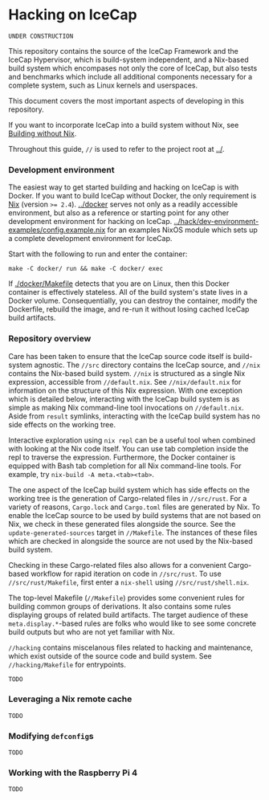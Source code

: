 # Hacking on IceCap

```
UNDER CONSTRUCTION
```

This repository contains the source of the IceCap Framework and the IceCap
Hypervisor, which is build-system independent, and a Nix-based build system
which encompases not only the core of IceCap, but also tests and benchmarks
which include all additional components necessary for a complete system, such as
Linux kernels and userspaces.

This document covers the most important aspects of developing in this
repository.

If you want to incorporate IceCap into a build system without Nix, see [Building
without Nix](./icecap-without-nix.md).

Throughout this guide, `//` is used to refer to the project root at [../](../).

### Development environment

The easiest way to get started building and hacking on IceCap is with Docker.
If you want to build IceCap without Docker, the only requirement is
[Nix](https://nixos.org/manual/nix/stable/) (version `>= 2.4`).
[../docker](../docker) serves not only as a readily accessible environment, but
also as a reference or starting point for any other development environment for
hacking on IceCap.
[../hack/dev-environment-examples/config.example.nix](../hack/dev-environment-examples/config.example.nix)
for an examples NixOS module which sets up a complete development environment
for IceCap.

Start with the following to run and enter the container:

```
make -C docker/ run && make -C docker/ exec
```

If [./docker/Makefile](./docker/Makefile) detects that you are on Linux, then
this Docker container is effectively stateless.  All of the build system's state
lives in a Docker volume.  Consequentially, you can destroy the container,
modify the Dockerfile, rebuild the image, and re-run it without losing cached
IceCap build artifacts.

### Repository overview

Care has been taken to ensure that the IceCap source code itself is build-system
agnostic. The `//src` directory contains the IceCap source, and `//nix` contains
the Nix-based build system. `//nix` is structured as a single Nix expression,
accessible from `//default.nix`. See `//nix/default.nix` for information on the
structure of this Nix expression.  With one exception which is detailed below,
interacting with the IceCap build system is as simple as making Nix command-line
tool invocations on `//default.nix`.  Aside from `result` symlinks, interacting
with the IceCap build system has no side effects on the working tree.

Interactive exploration using `nix repl` can be a useful tool when combined with
looking at the Nix code itself. You can use tab completion inside the repl to
traverse the expression. Furthermore, the Docker container is equipped with Bash
tab completion for all Nix command-line tools. For example, try `nix-build -A
meta.<tab><tab>`.

The one aspect of the IceCap build system which has side effects on the working
tree is the generation of Cargo-related files in `//src/rust`. For a variety of
reasons, `Cargo.lock` and `Cargo.toml` files are generated by Nix. To enable the
IceCap source to be used by build systems that are not based on Nix, we check in
these generated files alongside the source. See the `update-generated-sources`
target in `//Makefile`. The instances of these files which are checked in
alongside the source are not used by the Nix-based build system.

Checking in these Cargo-related files also allows for a convenient Cargo-based
workflow for rapid iteration on code in `//src/rust`. To use
`//src/rust/Makefile`, first enter a `nix-shell` using `//src/rust/shell.nix`.

The top-level Makefile (`//Makefile`) provides some convenient rules for
building common groups of derivations. It also contains some rules displaying
groups of related build artifacts. The target audience of these
`meta.display.*`-based rules are folks who would like to see some concrete build
outputs but who are not yet familiar with Nix.

`//hacking` contains miscelanous files related to hacking and maintenance, which
exist outside of the source code and build system. See `//hacking/Makefile` for
entrypoints.

```
TODO
```

### Leveraging a Nix remote cache

```
TODO
```

### Modifying `defconfig`s

```
TODO
```

### Working with the Raspberry Pi 4

```
TODO
```

<!--

TODO
- gdb
- git-icecap-keep

-->
